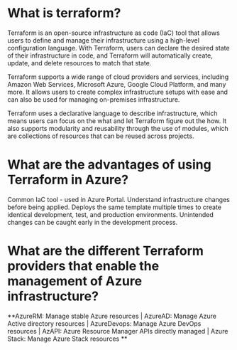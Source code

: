 # What is terraform?

Terraform is an open-source infrastructure as code (IaC) tool that allows users to define and manage their infrastructure using a high-level configuration language. With Terraform, users can declare the desired state of their infrastructure in code, and Terraform will automatically create, update, and delete resources to match that state.

Terraform supports a wide range of cloud providers and services, including Amazon Web Services, Microsoft Azure, Google Cloud Platform, and many more. It allows users to create complex infrastructure setups with ease and can also be used for managing on-premises infrastructure.

Terraform uses a declarative language to describe infrastructure, which means users can focus on the what and let Terraform figure out the how. It also supports modularity and reusability through the use of modules, which are collections of resources that can be reused across projects.

# What are the advantages of using Terraform in Azure?

Common IaC tool - used in Azure Portal.
Understand infrastructure changes before being applied.
Deploys the same template multiple times to create identical development, test, and production environments.
Unintended changes can be caught early in the development process.

# What are the different Terraform providers that enable the management of Azure infrastructure?

**AzureRM: Manage stable Azure resources |
AzureAD: Manage Azure Active directory resources |
AzureDevops: Manage Azure DevOps resources |
AzAPI: Azure Resource Manager APIs directly managed |
Azure Stack: Manage Azure Stack resources **
